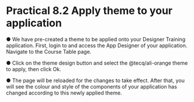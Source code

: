 # Practical 8.2 Apply theme to your application

● We have pre-created a theme to be applied onto your Designer Training application. First, login to  and access the App Designer of your application. Navigate to the Course Table page.

● Click on the theme design button and select the @tecq/ali-orange theme to apply, then 	click Ok.







● The page will be reloaded for the changes to take effect. After that, you will see the colour and style of the components of your application has changed according to this newly applied theme.











